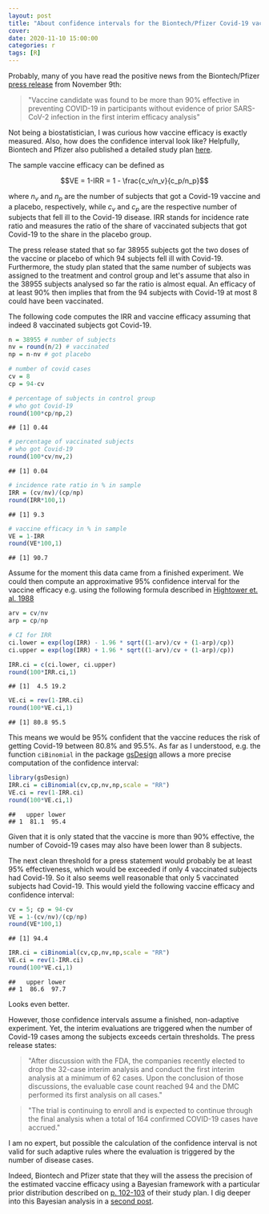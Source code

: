 ```yaml
---
layout: post
title: "About confidence intervals for the Biontech/Pfizer Covid-19 vaccine candidate"
cover: 
date: 2020-11-10 15:00:00
categories: r
tags: [R]
---
```


Probably, many of you have read the positive news from the Biontech/Pfizer [press release](https://investors.biontech.de/news-releases/news-release-details/pfizer-and-biontech-announce-vaccine-candidate-against-covid-19) from November 9th:

> "Vaccine candidate was found to be more than 90% effective in preventing COVID-19 in participants without evidence of prior SARS-CoV-2 infection in the first interim efficacy analysis"

Not being a biostatistician, I was curious how vaccine efficacy is exactly measured. Also, how does the confidence interval look like? Helpfully, Biontech and Pfizer also published a detailed study plan [here](https://pfe-pfizercom-d8-prod.s3.amazonaws.com/2020-09/C4591001_Clinical_Protocol.pdf).

The sample vaccine efficacy can be defined as


$$VE = 1-IRR = 1 - \frac{c_v/n_v}{c_p/n_p}$$


where $n_v$ and $n_p$ are the number of subjects that got a Covid-19 vaccine and a placebo, respectively, while $c_v$ and $c_p$ are the respective number of subjects that fell ill to the Covid-19 disease. IRR stands for incidence rate ratio and measures the ratio of the share of vaccinated subjects that got Covid-19 to the share in the placebo group.

The press release stated that so far 38955 subjects got the two doses of the vaccine or placebo of which 94 subjects fell ill with Covid-19. Furthermore, the study plan stated that the same number of subjects was assigned to the treatment and control group and let's assume that also in the 38955 subjects analysed so far the ratio is almost equal. An efficacy of at least 90% then implies that from the 94 subjects with Covid-19 at most 8 could have been vaccinated.

The following code computes the IRR and vaccine efficacy assuming that indeed 8 vaccinated subjects got Covid-19.

```r
n = 38955 # number of subjects
nv = round(n/2) # vaccinated
np = n-nv # got placebo

# number of covid cases
cv = 8
cp = 94-cv

# percentage of subjects in control group
# who got Covid-19
round(100*cp/np,2)
```

```
## [1] 0.44
```

```r
# percentage of vaccinated subjects
# who got Covid-19
round(100*cv/nv,2)
```

```
## [1] 0.04
```

```r
# incidence rate ratio in % in sample
IRR = (cv/nv)/(cp/np)
round(IRR*100,1)
```

```
## [1] 9.3
```

```r
# vaccine efficacy in % in sample
VE = 1-IRR
round(VE*100,1)
```

```
## [1] 90.7
```

Assume for the moment this data came from a finished experiment. We could then compute an approximative 95% confidence interval for the vaccine efficacy e.g. using the following formula described in [Hightower et. al. 1988](https://apps.who.int/iris/bitstream/handle/10665/264550/PMC2491112.pdf)


```r
arv = cv/nv
arp = cp/np

# CI for IRR
ci.lower = exp(log(IRR) - 1.96 * sqrt((1-arv)/cv + (1-arp)/cp)) 
ci.upper = exp(log(IRR) + 1.96 * sqrt((1-arv)/cv + (1-arp)/cp)) 

IRR.ci = c(ci.lower, ci.upper)
round(100*IRR.ci,1)
```

```
## [1]  4.5 19.2
```

```r
VE.ci = rev(1-IRR.ci)
round(100*VE.ci,1)
```

```
## [1] 80.8 95.5
```

This means we would be 95% confident that the vaccine reduces the risk of getting Covid-19 between 80.8% and 95.5%. As far as I understood, e.g. the function `ciBinomial` in the package [gsDesign](https://cran.r-project.org/web/packages/gsDesign/index.html) allows a more precise computation of the confidence interval:

```r
library(gsDesign)
IRR.ci = ciBinomial(cv,cp,nv,np,scale = "RR")
VE.ci = rev(1-IRR.ci)
round(100*VE.ci,1)
```

```
##   upper lower
## 1  81.1  95.4
```

Given that it is only stated that the vaccine is more than 90% effective, the number of Covoid-19 cases may also have been lower than 8 subjects. 

The next clean threshold for a press statement would probably be at least 95% effectiveness, which would be exceeded if only 4 vaccinated subjects had Covid-19. So it also seems well reasonable that only 5 vaccinated subjects had Covid-19. This would yield the following vaccine efficacy and confidence interval:

```r
cv = 5; cp = 94-cv
VE = 1-(cv/nv)/(cp/np)
round(VE*100,1)
```

```
## [1] 94.4
```

```r
IRR.ci = ciBinomial(cv,cp,nv,np,scale = "RR")
VE.ci = rev(1-IRR.ci)
round(100*VE.ci,1)
```

```
##   upper lower
## 1  86.6  97.7
```

Looks even better.

However, those confidence intervals assume a finished, non-adaptive experiment. Yet, the interim evaluations are triggered when the number of Covid-19 cases among the subjects exceeds certain thresholds. The press release states:

> "After discussion with the FDA, the companies recently elected to drop the 32-case interim analysis and conduct the first interim analysis at a minimum of 62 cases. Upon the conclusion of those discussions, the evaluable case count reached 94 and the DMC performed its first analysis on all cases." 

<span></span>

> "The trial is continuing to enroll and is expected to continue through the final analysis when a total of 164 confirmed COVID-19 cases have accrued."

I am no expert, but possible the calculation of the confidence interval is not valid for such adaptive rules where the evaluation is triggered by the number of disease cases. 

Indeed, Biontech and Pfizer state that they will the assess the precision of the estimated vaccine efficacy using a Bayesian framework with a particular prior distribution described on [p. 102-103](https://pfe-pfizercom-d8-prod.s3.amazonaws.com/2020-09/C4591001_Clinical_Protocol.pdf#page=102) of their study plan. I dig deeper into this Bayesian analysis in a [second post](http://skranz.github.io/r/2020/11/11/CovidVaccineBayesian.html).
